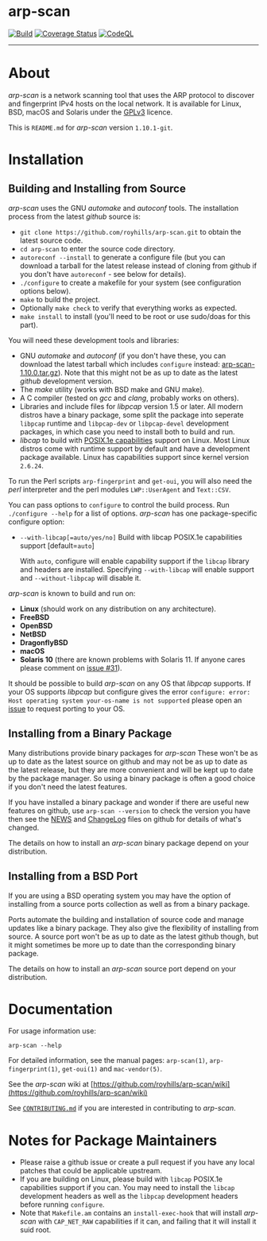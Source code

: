 # arp-scan

[![Build](https://github.com/royhills/arp-scan/actions/workflows/c-cpp.yml/badge.svg)](https://github.com/royhills/arp-scan/actions/workflows/c-cpp.yml)
[![Coverage Status](https://coveralls.io/repos/github/royhills/arp-scan/badge.svg?branch=master)](https://coveralls.io/github/royhills/arp-scan?branch=master)
[![CodeQL](https://github.com/royhills/arp-scan/actions/workflows/codeql.yml/badge.svg)](https://github.com/royhills/arp-scan/actions/workflows/codeql.yml)

---

# About

*arp-scan* is a network scanning tool that uses the ARP protocol to discover and fingerprint IPv4 hosts on the local network. It is available for Linux, BSD, macOS and Solaris under the [GPLv3](https://www.gnu.org/licenses/gpl-3.0.en.html) licence.

This is `README.md` for *arp-scan* version `1.10.1-git`.

# Installation

## Building and Installing from Source

*arp-scan* uses the GNU *automake* and *autoconf* tools. The installation process from the latest *github* source is:

- `git clone https://github.com/royhills/arp-scan.git` to obtain the latest source code.
- `cd arp-scan` to enter the source code directory.
- `autoreconf --install` to generate a configure file (but you can download a tarball for the latest release instead of cloning from github if you don't have `autoreconf` - see below for details).
- `./configure` to create a makefile for your system (see configuration options below).
- `make` to build the project.
- Optionally `make check` to verify that everything works as expected.
- `make install` to install (you'll need to be root or use sudo/doas for this part).

You will need these development tools and libraries:

- GNU *automake* and *autoconf* (if you don't have these, you can download the latest tarball which includes `configure` instead: [arp-scan-1.10.0.tar.gz](https://github.com/royhills/arp-scan/releases/download/1.10.0/arp-scan-1.10.0.tar.gz)). Note that this might not be as up to date as the latest *github* development version.
- The *make* utility (works with BSD make and GNU make).
- A C compiler (tested on *gcc* and *clang*, probably works on others).
- Libraries and include files for *libpcap* version 1.5 or later. All modern distros have a binary package, some split the package into seperate `libpcap` runtime and `libpcap-dev` or `libpcap-devel` development packages, in which case you need to install both to build and run.
- *libcap* to build with [POSIX.1e capabilities](https://sites.google.com/site/fullycapable/) support on Linux. Most Linux distros come with runtime support by default and have a development package available. Linux has capabilities support since kernel version `2.6.24`.

To run the Perl scripts `arp-fingerprint` and `get-oui`, you will also need the *perl* interpreter and the perl modules `LWP::UserAgent` and `Text::CSV`.

You can pass options to `configure` to control the build process. Run `./configure --help` for a list of options. *arp-scan* has one package-specific configure option:

- `--with-libcap[=auto/yes/no]` Build with libcap POSIX.1e capabilities support [default=`auto`]

    With `auto`, configure will enable capability support if the `libcap` library and headers are installed. Specifying `--with-libcap` will enable support and `--without-libpcap` will disable it.

*arp-scan* is known to build and run on:

 - **Linux** (should work on any distribution on any architecture).
 - **FreeBSD**
 - **OpenBSD**
 - **NetBSD**
 - **DragonflyBSD**
 - **macOS**
 - **Solaris 10** (there are known problems with Solaris 11. If anyone cares please comment on [issue #31](https://github.com/royhills/arp-scan/issues/31)).

It should be possible to build *arp-scan* on any OS that *libpcap* supports. If your OS supports *libpcap* but configure gives the error `configure: error: Host operating system your-os-name is not supported` please open an [issue](https://github.com/royhills/arp-scan/issues) to request porting to your OS.

## Installing from a Binary Package

Many distributions provide binary packages for *arp-scan* These won't be as up to date as the latest source on github and may not be as up to date as the latest release, but they are more convenient and will be kept up to date by the package manager. So using a binary package is often a good choice if you don't need the latest features.

If you have installed a binary package and wonder if there are useful new features on github, use `arp-scan --version` to check the version you have then see the [NEWS](NEWS.md) and [ChangeLog](ChangeLog) files on github for details of what's changed.

The details on how to install an *arp-scan* binary package depend on your distribution.

## Installing from a BSD Port

If you are using a BSD operating system you may have the option of installing from a source ports collection as well as from a binary package.

Ports automate the building and installation of source code and manage updates like a binary package. They also give the flexibility of installing from source. A source port won't be as up to date as the latest github though, but it might sometimes be more up to date than the corresponding binary package.

The details on how to install an *arp-scan* source port depend on your distribution.

# Documentation

For usage information use:

`arp-scan --help`

For detailed information, see the manual pages: `arp-scan(1)`, `arp-fingerprint(1)`, `get-oui(1)` and `mac-vendor(5)`.

See the *arp-scan* wiki at [https://github.com/royhills/arp-scan/wiki](https://github.com/royhills/arp-scan/wiki)

See [`CONTRIBUTING.md`](CONTRIBUTING.md) if you are interested in contributing to *arp-scan*.

# Notes for Package Maintainers

 - Please raise a github issue or create a pull request if you have any local patches that could be applicable upstream.
 - If you are building on Linux, please build with `libcap` POSIX.1e capabilities support if you can. You may need to install the `libcap` development headers as well as the `libpcap` development headers before running `configure`.
 - Note that `Makefile.am` contains an `install-exec-hook` that will install *arp-scan* with `CAP_NET_RAW` capabilities if it can, and failing that it will install it suid root.
